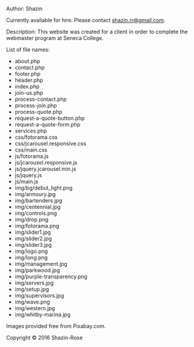 Author: Shazin

Currently available for hire. Please contact shazin.rr@gmail.com. 

Description: This website was created for a client in order to complete the webmaster program at Seneca College. 

List of file names: 
-	about.php
-	contact.php
-	footer.php
-	header.php
-	index.php
-	join-us.php
-	process-contact.php
-	process-join.php
-	process-quote.php
-	request-a-quote-button.php
-	request-a-quote-form.php
-	services.php
-	css/fotorama.css
-	css/jcarousel.responsive.css
-	css/main.css
-	js/fotorama.js
-	js/jcarousel.responsive.js
-	js/jquery.jcarousel.min.js
-	js/jquery.js
-	js/main.js
-	img/bg/debut_light.png
-	img/armoury.jpg
-	img/bartenders.jpg
-	img/centennial.jpg
-	img/controls.png
-	img/drop.png
-	img/fotorama.png
-	img/slider1.jpg
-	img/slider2.jpg
-	img/slider3.jpg
-	img/logo.png
-	img/long.png
-	img/management.jpg
-	img/parkwood.jpg
-	img/purple-transparency.png
-	img/servers.jpg
-	img/setup.jpg
-	img/supervisors.jpg
-	img/wave.png
-	img/western.jpg
-	img/whitby-marina.jpg

Images provided free from Pixabay.com. 

Copyright © 2016 Shazin-Rose


